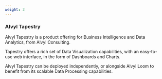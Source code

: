 ```yaml
---
weight: 3
---
```


### Alvyl Tapestry

Alvyl Tapestry is a product offering for Business Intelligence and Data Analytics, from Alvyl Consulting.

Tapestry offers a rich set of Data Visualization capabilities, with an easy-to-use web interface, in the form of Dashboards and Charts.

Alvyl Tapestry can be deployed independently, or alongside Alvyl Loom to benefit from its scalable Data Processing capabilities.
